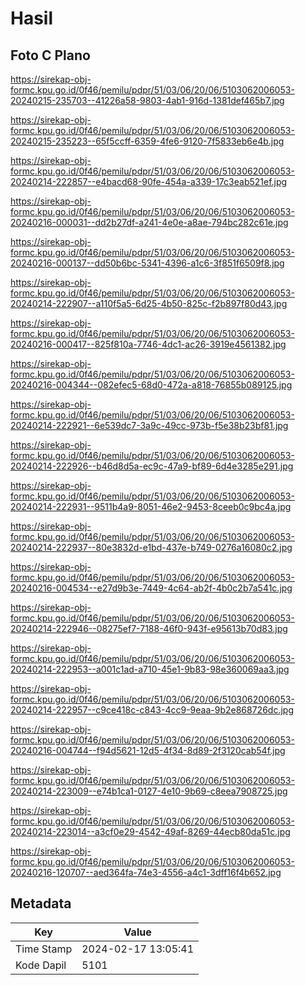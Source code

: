# Hasil

## Foto C Plano

https://sirekap-obj-formc.kpu.go.id/0f46/pemilu/pdpr/51/03/06/20/06/5103062006053-20240215-235703--41226a58-9803-4ab1-916d-1381def465b7.jpg

https://sirekap-obj-formc.kpu.go.id/0f46/pemilu/pdpr/51/03/06/20/06/5103062006053-20240215-235223--65f5ccff-6359-4fe6-9120-7f5833eb6e4b.jpg

https://sirekap-obj-formc.kpu.go.id/0f46/pemilu/pdpr/51/03/06/20/06/5103062006053-20240214-222857--e4bacd68-90fe-454a-a339-17c3eab521ef.jpg

https://sirekap-obj-formc.kpu.go.id/0f46/pemilu/pdpr/51/03/06/20/06/5103062006053-20240216-000031--dd2b27df-a241-4e0e-a8ae-794bc282c61e.jpg

https://sirekap-obj-formc.kpu.go.id/0f46/pemilu/pdpr/51/03/06/20/06/5103062006053-20240216-000137--dd50b6bc-5341-4396-a1c6-3f851f6509f8.jpg

https://sirekap-obj-formc.kpu.go.id/0f46/pemilu/pdpr/51/03/06/20/06/5103062006053-20240214-222907--a110f5a5-6d25-4b50-825c-f2b897f80d43.jpg

https://sirekap-obj-formc.kpu.go.id/0f46/pemilu/pdpr/51/03/06/20/06/5103062006053-20240216-000417--825f810a-7746-4dc1-ac26-3919e4561382.jpg

https://sirekap-obj-formc.kpu.go.id/0f46/pemilu/pdpr/51/03/06/20/06/5103062006053-20240216-004344--082efec5-68d0-472a-a818-76855b089125.jpg

https://sirekap-obj-formc.kpu.go.id/0f46/pemilu/pdpr/51/03/06/20/06/5103062006053-20240214-222921--6e539dc7-3a9c-49cc-973b-f5e38b23bf81.jpg

https://sirekap-obj-formc.kpu.go.id/0f46/pemilu/pdpr/51/03/06/20/06/5103062006053-20240214-222926--b46d8d5a-ec9c-47a9-bf89-6d4e3285e291.jpg

https://sirekap-obj-formc.kpu.go.id/0f46/pemilu/pdpr/51/03/06/20/06/5103062006053-20240214-222931--9511b4a9-8051-46e2-9453-8ceeb0c9bc4a.jpg

https://sirekap-obj-formc.kpu.go.id/0f46/pemilu/pdpr/51/03/06/20/06/5103062006053-20240214-222937--80e3832d-e1bd-437e-b749-0276a16080c2.jpg

https://sirekap-obj-formc.kpu.go.id/0f46/pemilu/pdpr/51/03/06/20/06/5103062006053-20240216-004534--e27d9b3e-7449-4c64-ab2f-4b0c2b7a541c.jpg

https://sirekap-obj-formc.kpu.go.id/0f46/pemilu/pdpr/51/03/06/20/06/5103062006053-20240214-222946--08275ef7-7188-46f0-943f-e95613b70d83.jpg

https://sirekap-obj-formc.kpu.go.id/0f46/pemilu/pdpr/51/03/06/20/06/5103062006053-20240214-222953--a001c1ad-a710-45e1-9b83-98e360069aa3.jpg

https://sirekap-obj-formc.kpu.go.id/0f46/pemilu/pdpr/51/03/06/20/06/5103062006053-20240214-222957--c9ce418c-c843-4cc9-9eaa-9b2e868726dc.jpg

https://sirekap-obj-formc.kpu.go.id/0f46/pemilu/pdpr/51/03/06/20/06/5103062006053-20240216-004744--f94d5621-12d5-4f34-8d89-2f3120cab54f.jpg

https://sirekap-obj-formc.kpu.go.id/0f46/pemilu/pdpr/51/03/06/20/06/5103062006053-20240214-223009--e74b1ca1-0127-4e10-9b69-c8eea7908725.jpg

https://sirekap-obj-formc.kpu.go.id/0f46/pemilu/pdpr/51/03/06/20/06/5103062006053-20240214-223014--a3cf0e29-4542-49af-8269-44ecb80da51c.jpg

https://sirekap-obj-formc.kpu.go.id/0f46/pemilu/pdpr/51/03/06/20/06/5103062006053-20240216-120707--aed364fa-74e3-4556-a4c1-3dff16f4b652.jpg


## Metadata

| Key        | Value               |
| ---------- | ------------------- |
| Time Stamp | 2024-02-17 13:05:41 |
| Kode Dapil | 5101                |



